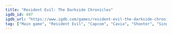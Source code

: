 ```yaml
---
title: "Resident Evil: The Darkside Chronicles"
igdb_id: 497
igdb_url: "https://www.igdb.com/games/resident-evil-the-darkside-chronicles"
tag: ["Main game", "Resident Evil", "Capcom", "Cavia", "Shooter", "Single player", "Co-operative", "First person", "Action", "Horror", "Survival"]
---
```

